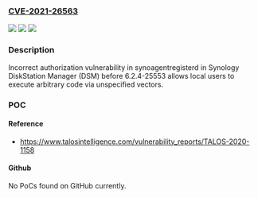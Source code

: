 ### [CVE-2021-26563](https://cve.mitre.org/cgi-bin/cvename.cgi?name=CVE-2021-26563)
![](https://img.shields.io/static/v1?label=Product&message=DiskStation%20Manager%20(DSM)&color=blue)
![](https://img.shields.io/static/v1?label=Version&message=n%2Fa&color=blue)
![](https://img.shields.io/static/v1?label=Vulnerability&message=CWE-863%3A%20Incorrect%20Authorization&color=brighgreen)

### Description

Incorrect authorization vulnerability in synoagentregisterd in Synology DiskStation Manager (DSM) before 6.2.4-25553 allows local users to execute arbitrary code via unspecified vectors.

### POC

#### Reference
- https://www.talosintelligence.com/vulnerability_reports/TALOS-2020-1158

#### Github
No PoCs found on GitHub currently.

